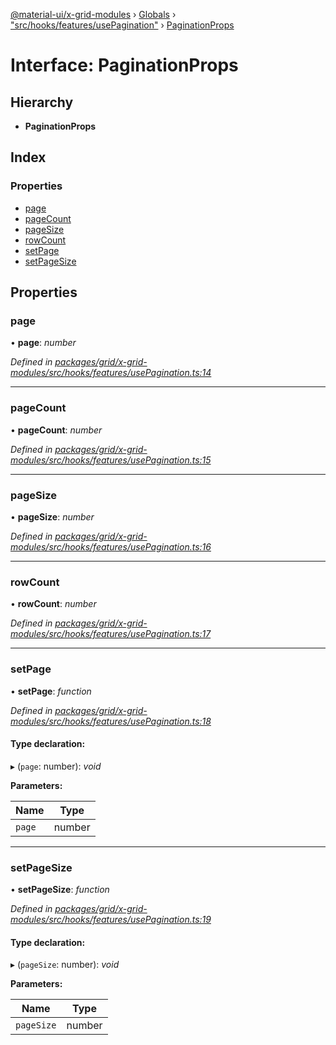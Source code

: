 [@material-ui/x-grid-modules](../README.md) › [Globals](../globals.md) › ["src/hooks/features/usePagination"](../modules/_src_hooks_features_usepagination_.md) › [PaginationProps](_src_hooks_features_usepagination_.paginationprops.md)

# Interface: PaginationProps

## Hierarchy

* **PaginationProps**

## Index

### Properties

* [page](_src_hooks_features_usepagination_.paginationprops.md#page)
* [pageCount](_src_hooks_features_usepagination_.paginationprops.md#pagecount)
* [pageSize](_src_hooks_features_usepagination_.paginationprops.md#pagesize)
* [rowCount](_src_hooks_features_usepagination_.paginationprops.md#rowcount)
* [setPage](_src_hooks_features_usepagination_.paginationprops.md#setpage)
* [setPageSize](_src_hooks_features_usepagination_.paginationprops.md#setpagesize)

## Properties

###  page

• **page**: *number*

*Defined in [packages/grid/x-grid-modules/src/hooks/features/usePagination.ts:14](https://github.com/mui-org/material-ui-x/blob/a679779/packages/grid/x-grid-modules/src/hooks/features/usePagination.ts#L14)*

___

###  pageCount

• **pageCount**: *number*

*Defined in [packages/grid/x-grid-modules/src/hooks/features/usePagination.ts:15](https://github.com/mui-org/material-ui-x/blob/a679779/packages/grid/x-grid-modules/src/hooks/features/usePagination.ts#L15)*

___

###  pageSize

• **pageSize**: *number*

*Defined in [packages/grid/x-grid-modules/src/hooks/features/usePagination.ts:16](https://github.com/mui-org/material-ui-x/blob/a679779/packages/grid/x-grid-modules/src/hooks/features/usePagination.ts#L16)*

___

###  rowCount

• **rowCount**: *number*

*Defined in [packages/grid/x-grid-modules/src/hooks/features/usePagination.ts:17](https://github.com/mui-org/material-ui-x/blob/a679779/packages/grid/x-grid-modules/src/hooks/features/usePagination.ts#L17)*

___

###  setPage

• **setPage**: *function*

*Defined in [packages/grid/x-grid-modules/src/hooks/features/usePagination.ts:18](https://github.com/mui-org/material-ui-x/blob/a679779/packages/grid/x-grid-modules/src/hooks/features/usePagination.ts#L18)*

#### Type declaration:

▸ (`page`: number): *void*

**Parameters:**

Name | Type |
------ | ------ |
`page` | number |

___

###  setPageSize

• **setPageSize**: *function*

*Defined in [packages/grid/x-grid-modules/src/hooks/features/usePagination.ts:19](https://github.com/mui-org/material-ui-x/blob/a679779/packages/grid/x-grid-modules/src/hooks/features/usePagination.ts#L19)*

#### Type declaration:

▸ (`pageSize`: number): *void*

**Parameters:**

Name | Type |
------ | ------ |
`pageSize` | number |
